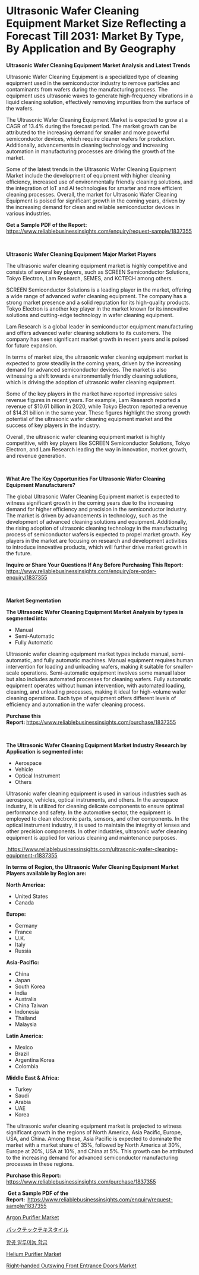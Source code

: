 <p><h1>Ultrasonic Wafer Cleaning Equipment Market Size Reflecting a Forecast Till 2031: Market By Type, By Application and By Geography</h1></p><p><strong>Ultrasonic Wafer Cleaning Equipment Market Analysis and Latest Trends</strong></p>
<p><p>Ultrasonic Wafer Cleaning Equipment is a specialized type of cleaning equipment used in the semiconductor industry to remove particles and contaminants from wafers during the manufacturing process. The equipment uses ultrasonic waves to generate high-frequency vibrations in a liquid cleaning solution, effectively removing impurities from the surface of the wafers.</p><p>The Ultrasonic Wafer Cleaning Equipment Market is expected to grow at a CAGR of 13.4% during the forecast period. The market growth can be attributed to the increasing demand for smaller and more powerful semiconductor devices, which require cleaner wafers for production. Additionally, advancements in cleaning technology and increasing automation in manufacturing processes are driving the growth of the market.</p><p>Some of the latest trends in the Ultrasonic Wafer Cleaning Equipment Market include the development of equipment with higher cleaning efficiency, increased use of environmentally friendly cleaning solutions, and the integration of IoT and AI technologies for smarter and more efficient cleaning processes. Overall, the market for Ultrasonic Wafer Cleaning Equipment is poised for significant growth in the coming years, driven by the increasing demand for clean and reliable semiconductor devices in various industries.</p></p>
<p><strong>Get a Sample PDF of the Report:&nbsp;</strong> <a href="https://www.reliablebusinessinsights.com/enquiry/request-sample/1837355">https://www.reliablebusinessinsights.com/enquiry/request-sample/1837355</a></p>
<p>&nbsp;</p>
<p><strong>Ultrasonic Wafer Cleaning Equipment Major Market Players</strong></p>
<p><p>The ultrasonic wafer cleaning equipment market is highly competitive and consists of several key players, such as SCREEN Semiconductor Solutions, Tokyo Electron, Lam Research, SEMES, and KCTECH among others. </p><p>SCREEN Semiconductor Solutions is a leading player in the market, offering a wide range of advanced wafer cleaning equipment. The company has a strong market presence and a solid reputation for its high-quality products. Tokyo Electron is another key player in the market known for its innovative solutions and cutting-edge technology in wafer cleaning equipment. </p><p>Lam Research is a global leader in semiconductor equipment manufacturing and offers advanced wafer cleaning solutions to its customers. The company has seen significant market growth in recent years and is poised for future expansion. </p><p>In terms of market size, the ultrasonic wafer cleaning equipment market is expected to grow steadily in the coming years, driven by the increasing demand for advanced semiconductor devices. The market is also witnessing a shift towards environmentally friendly cleaning solutions, which is driving the adoption of ultrasonic wafer cleaning equipment.</p><p>Some of the key players in the market have reported impressive sales revenue figures in recent years. For example, Lam Research reported a revenue of $10.61 billion in 2020, while Tokyo Electron reported a revenue of $14.31 billion in the same year. These figures highlight the strong growth potential of the ultrasonic wafer cleaning equipment market and the success of key players in the industry. </p><p>Overall, the ultrasonic wafer cleaning equipment market is highly competitive, with key players like SCREEN Semiconductor Solutions, Tokyo Electron, and Lam Research leading the way in innovation, market growth, and revenue generation.</p></p>
<p>&nbsp;</p>
<p><strong>What Are The Key Opportunities For Ultrasonic Wafer Cleaning Equipment Manufacturers?</strong></p>
<p><p>The global Ultrasonic Wafer Cleaning Equipment market is expected to witness significant growth in the coming years due to the increasing demand for higher efficiency and precision in the semiconductor industry. The market is driven by advancements in technology, such as the development of advanced cleaning solutions and equipment. Additionally, the rising adoption of ultrasonic cleaning technology in the manufacturing process of semiconductor wafers is expected to propel market growth. Key players in the market are focusing on research and development activities to introduce innovative products, which will further drive market growth in the future.</p></p>
<p><strong>Inquire or Share Your Questions If Any Before Purchasing This Report:</strong> <a href="https://www.reliablebusinessinsights.com/enquiry/pre-order-enquiry/1837355">https://www.reliablebusinessinsights.com/enquiry/pre-order-enquiry/1837355</a></p>
<p>&nbsp;</p>
<p><strong>Market Segmentation</strong></p>
<p><strong>The Ultrasonic Wafer Cleaning Equipment Market Analysis by types is segmented into:</strong></p>
<p><ul><li>Manual</li><li>Semi-Automatic</li><li>Fully Automatic</li></ul></p>
<p><p>Ultrasonic wafer cleaning equipment market types include manual, semi-automatic, and fully automatic machines. Manual equipment requires human intervention for loading and unloading wafers, making it suitable for smaller-scale operations. Semi-automatic equipment involves some manual labor but also includes automated processes for cleaning wafers. Fully automatic equipment operates without human intervention, with automated loading, cleaning, and unloading processes, making it ideal for high-volume wafer cleaning operations. Each type of equipment offers different levels of efficiency and automation in the wafer cleaning process.</p></p>
<p><strong>Purchase this Report:&nbsp;</strong><a href="https://www.reliablebusinessinsights.com/purchase/1837355">https://www.reliablebusinessinsights.com/purchase/1837355</a></p>
<p>&nbsp;</p>
<p><strong>The Ultrasonic Wafer Cleaning Equipment Market Industry Research by Application is segmented into:</strong></p>
<p><ul><li>Aerospace</li><li>Vehicle</li><li>Optical Instrument</li><li>Others</li></ul></p>
<p><p>Ultrasonic wafer cleaning equipment is used in various industries such as aerospace, vehicles, optical instruments, and others. In the aerospace industry, it is utilized for cleaning delicate components to ensure optimal performance and safety. In the automotive sector, the equipment is employed to clean electronic parts, sensors, and other components. In the optical instrument industry, it is used to maintain the integrity of lenses and other precision components. In other industries, ultrasonic wafer cleaning equipment is applied for various cleaning and maintenance purposes.</p></p>
<p><a href="https://www.reliablebusinessinsights.com/ultrasonic-wafer-cleaning-equipment-r1837355">&nbsp;https://www.reliablebusinessinsights.com/ultrasonic-wafer-cleaning-equipment-r1837355</a></p>
<p><strong>In terms of Region, the Ultrasonic Wafer Cleaning Equipment Market Players available by Region are:</strong></p>
<p>
    <p> <strong> North America: </strong>
        <ul>
            <li>United States</li>
            <li>Canada</li>
        </ul>
        </p> 
    <p> <strong> Europe: </strong>
        <ul>
            <li>Germany</li>
            <li>France</li>
            <li>U.K.</li>
            <li>Italy</li>
            <li>Russia</li>
        </ul>
        </p> 
    <p> <strong> Asia-Pacific: </strong>
        <ul>
            <li>China</li>
            <li>Japan</li>
            <li>South Korea</li>
            <li>India</li>
            <li>Australia</li>
            <li>China Taiwan</li>
            <li>Indonesia</li>
            <li>Thailand</li>
            <li>Malaysia</li>
        </ul>
        </p> 
    <p> <strong> Latin America: </strong>
        <ul>
            <li>Mexico</li>
            <li>Brazil</li>
            <li>Argentina Korea</li>
            <li>Colombia</li>
        </ul>
        </p> 
    <p> <strong> Middle East & Africa: </strong>
        <ul>
            <li>Turkey</li>
            <li>Saudi</li>
            <li>Arabia</li>
            <li>UAE</li>
            <li>Korea</li>
        </ul>
    </p>
    </p>
<p><p>The ultrasonic wafer cleaning equipment market is projected to witness significant growth in the regions of North America, Asia Pacific, Europe, USA, and China. Among these, Asia Pacific is expected to dominate the market with a market share of 35%, followed by North America at 30%, Europe at 20%, USA at 10%, and China at 5%. This growth can be attributed to the increasing demand for advanced semiconductor manufacturing processes in these regions.</p></p>
<p><strong>Purchase this Report: </strong><a href="https://www.reliablebusinessinsights.com/purchase/1837355">https://www.reliablebusinessinsights.com/purchase/1837355</a></p>
<p>&nbsp;<strong>Get a Sample PDF of the Report:&nbsp;&nbsp;</strong><a href="https://www.reliablebusinessinsights.com/enquiry/request-sample/1837355">https://www.reliablebusinessinsights.com/enquiry/request-sample/1837355</a></p>
<p><strong></strong></p>
<p><p><a href="https://github.com/brentleyjimmiealvaradoz4l1rea/Market-Research-Report-List-3/blob/main/argon-purifier-market.md">Argon Purifier Market</a></p><p><a href="https://github.com/DayanaRunolfsdottir/Market-Research-Report-List-1/blob/main/8082308163669.md">パックテックテキスタイル</a></p><p><a href="https://github.com/admichael111/Market-Research-Report-List-1/blob/main/5515059176216.md">항공 알루미늄 합금</a></p><p><a href="https://github.com/Angelnienowdseej3e45z3p8c/Market-Research-Report-List-3/blob/main/helium-purifier-market.md">Helium Purifier Market</a></p><p><a href="https://www.linkedin.com/pulse/right-handed-outswing-front-entrance-doors-industry-analysis-zgkwf?trackingId=O5dFJZLqSCzgOUB7Dy5NGQ%3D%3D">Right-handed Outswing Front Entrance Doors Market</a></p></p>